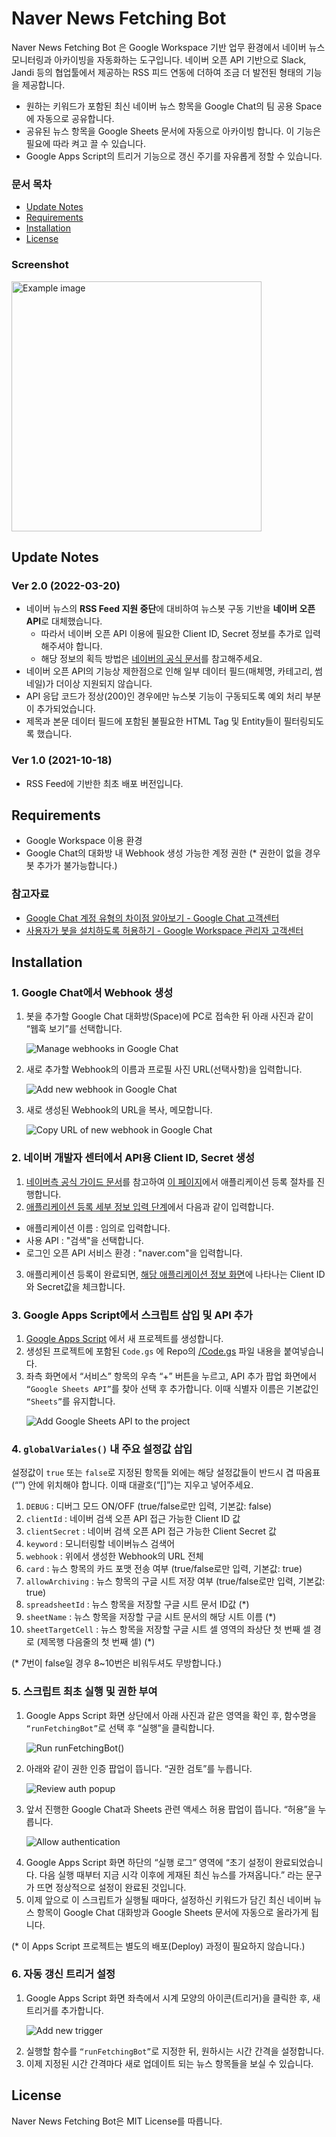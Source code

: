 # Naver News Fetching Bot

Naver News Fetching Bot 은 Google Workspace 기반 업무 환경에서 네이버 뉴스 모니터링과 아카이빙을 자동화하는 도구입니다. 네이버 오픈 API 기반으로 Slack, Jandi 등의 협업툴에서 제공하는 RSS 피드 연동에 더하여 조금 더 발전된 형태의 기능을 제공합니다.

* 원하는 키워드가 포함된 최신 네이버 뉴스 항목을 Google Chat의 팀 공용 Space에 자동으로 공유합니다.
* 공유된 뉴스 항목을 Google Sheets 문서에 자동으로 아카이빙 합니다. 이 기능은 필요에 따라 켜고 끌 수 있습니다.
* Google Apps Script의 트리거 기능으로 갱신 주기를 자유롭게 정할 수 있습니다.

### 문서 목차
* [Update Notes](https://github.com/seongjinme/naver-news-fetching-bot/edit/main/README.md#update-notes)
* [Requirements](https://github.com/seongjinme/naver-news-fetching-bot/edit/main/README.md#requirements)
* [Installation](https://github.com/seongjinme/naver-news-fetching-bot/edit/main/README.md#installation)
* [License](https://github.com/seongjinme/naver-news-fetching-bot/edit/main/README.md#license)

### Screenshot

<img src="https://github.com/seongjinme/naver-news-fetching-bot/blob/main/static/images/chat_item_card_v2.0.jpg" width="400" alt="Example image">

## Update Notes
### Ver 2.0 (2022-03-20)
* 네이버 뉴스의 **RSS Feed 지원 중단**에 대비하여 뉴스봇 구동 기반을 **네이버 오픈 API**로 대체했습니다.
  - 따라서 네이버 오픈 API 이용에 필요한 Client ID, Secret 정보를 추가로 입력해주셔야 합니다.
  - 해당 정보의 획득 방법은 [네이버의 공식 문서](https://developers.naver.com/docs/common/openapiguide/appregister.md)를 참고해주세요.
* 네이버 오픈 API의 기능상 제한점으로 인해 일부 데이터 필드(매체명, 카테고리, 썸네일)가 더이상 지원되지 않습니다.
* API 응답 코드가 정상(200)인 경우에만 뉴스봇 기능이 구동되도록 예외 처리 부분이 추가되었습니다.
* 제목과 본문 데이터 필드에 포함된 불필요한 HTML Tag 및 Entity들이 필터링되도록 했습니다.

### Ver 1.0 (2021-10-18)
* RSS Feed에 기반한 최초 배포 버전입니다.

## Requirements

* Google Workspace 이용 환경
* Google Chat의 대화방 내 Webhook 생성 가능한 계정 권한 (* 권한이 없을 경우 봇 추가가 불가능합니다.)

### 참고자료

* [Google Chat 계정 유형의 차이점 알아보기 - Google Chat 고객센터](https://support.google.com/chat/answer/9291345?hl=ko)
* [사용자가 봇을 설치하도록 허용하기 - Google Workspace 관리자 고객센터](https://support.google.com/a/answer/7651360?hl=ko)

## Installation
### 1. Google Chat에서 Webhook 생성

1. 봇을 추가할 Google Chat 대화방(Space)에 PC로 접속한 뒤 아래 사진과 같이 “웹훅 보기”를 선택합니다.<p><img src="https://github.com/seongjinme/naver-news-fetching-bot/blob/main/static/images/manage_webhook.png" alt="Manage webhooks in Google Chat"></p>
2. 새로 추가할 Webhook의 이름과 프로필 사진 URL(선택사항)을 입력합니다.<p><img src="https://github.com/seongjinme/naver-news-fetching-bot/blob/main/static/images/add_webhook.png" alt="Add new webhook in Google Chat"></p>
3. 새로 생성된 Webhook의 URL을 복사, 메모합니다.<p><img src="https://github.com/seongjinme/naver-news-fetching-bot/blob/main/static/images/add_webhook_result.png" alt="Copy URL of new webhook in Google Chat"></p>

### 2. 네이버 개발자 센터에서 API용 Client ID, Secret 생성

1. [네이버측 공식 가이드 문서](https://developers.naver.com/docs/common/openapiguide/appregister.md)를 참고하여 [이 페이지](https://developers.naver.com/apps/#/wizard/register)에서 애플리케이션 등록 절차를 진행합니다.
2. [애플리케이션 등록 세부 정보 입력 단계](https://developers.naver.com/docs/common/openapiguide/appregister.md#%EC%95%A0%ED%94%8C%EB%A6%AC%EC%BC%80%EC%9D%B4%EC%85%98-%EB%93%B1%EB%A1%9D-%EC%84%B8%EB%B6%80-%EC%A0%95%EB%B3%B4)에서 다음과 같이 입력합니다.
- 애플리케이션 이름 : 임의로 입력합니다.
- 사용 API : "검색"을 선택합니다.
- 로그인 오픈 API 서비스 환경 : "naver.com"을 입력합니다.
3. 애플리케이션 등록이 완료되면, [해당 애플리케이션 정보 화면](https://developers.naver.com/docs/common/openapiguide/appregister.md#%EC%95%A0%ED%94%8C%EB%A6%AC%EC%BC%80%EC%9D%B4%EC%85%98-%EB%93%B1%EB%A1%9D-%ED%99%95%EC%9D%B8)에 나타나는 Client ID와 Secret값을 체크합니다.

### 3. Google Apps Script에서 스크립트 삽입 및 API 추가

1. [Google Apps Script](https://script.google.com) 에서 새 프로젝트를 생성합니다.
2. 생성된 프로젝트에 포함된 <code>Code.gs</code> 에 Repo의 [/Code.gs](https://github.com/seongjinme/naver-news-fetching-bot/blob/main/Code.gs) 파일 내용을 붙여넣습니다.
3. 좌측 화면에서 “서비스” 항목의 우측 “+” 버튼을 누르고, API 추가 팝업 화면에서 <code>“Google Sheets API”</code>를 찾아 선택 후 추가합니다. 이때 식별자 이름은 기본값인 <code>“Sheets”</code>를 유지합니다.<p><img src="https://github.com/seongjinme/naver-news-fetching-bot/blob/main/static/images/add_sheets_api.png" alt="Add Google Sheets API to the project"></p>

### 4. <code>globalVariales()</code> 내 주요 설정값 삽입
설정값이 `true` 또는 `false`로 지정된 항목들 외에는 해당 설정값들이 반드시 겹 따옴표(“”) 안에 위치해야 합니다. 이때 대괄호(“[]”)는 지우고 넣어주세요.

1. <code>DEBUG</code> : 디버그 모드 ON/OFF (true/false로만 입력, 기본값: false)
2. <code>clientId</code> : 네이버 검색 오픈 API 접근 가능한 Client ID 값
3. <code>clientSecret</code> : 네이버 검색 오픈 API 접근 가능한 Client Secret 값
4. <code>keyword</code> : 모니터링할 네이버뉴스 검색어
5. <code>webhook</code> : 위에서 생성한 Webhook의 URL 전체
6. <code>card</code> : 뉴스 항목의 카드 포맷 전송 여부 (true/false로만 입력, 기본값: true)
7. <code>allowArchiving</code> : 뉴스 항목의 구글 시트 저장 여부 (true/false로만 입력, 기본값: true)
8. <code>spreadsheetId</code> : 뉴스 항목을 저장할 구글 시트 문서 ID값 (*)
9. <code>sheetName</code> : 뉴스 항목을 저장할 구글 시트 문서의 해당 시트 이름 (*)
10. <code>sheetTargetCell</code> : 뉴스 항목을 저장할 구글 시트 셀 영역의 좌상단 첫 번째 셀 경로 (제목행 다음줄의 첫 번째 셀) (*)

(* 7번이 false일 경우 8~10번은 비워두셔도 무방합니다.)

### 5. 스크립트 최초 실행 및 권한 부여

1. Google Apps Script 화면 상단에서 아래 사진과 같은 영역을 확인 후, 함수명을 <code>“runFetchingBot”</code>로 선택 후 “실행”을 클릭합니다.<p><img src="https://github.com/seongjinme/naver-news-fetching-bot/blob/main/static/images/run_v2.0.png" alt="Run runFetchingBot()"></p>
2. 아래와 같이 권한 인증 팝업이 뜹니다. “권한 검토”를 누릅니다.<p><img src="https://github.com/seongjinme/naver-news-fetching-bot/blob/main/static/images/auth_popup_required.png" alt="Review auth popup"></p>
3. 앞서 진행한 Google Chat과 Sheets 관련 액세스 허용 팝업이 뜹니다. “허용”을 누릅니다.<p><img src="https://github.com/seongjinme/naver-news-fetching-bot/blob/main/static/images/auth_popup_allow.png" alt="Allow authentication"></p>
4. Google Apps Script 화면 하단의 “실행 로그” 영역에 “초기 설정이 완료되었습니다. 다음 실행 때부터 지금 시각 이후에 게재된 최신 뉴스를 가져옵니다.” 라는 문구가 뜨면 정상적으로 설정이 완료된 것입니다.
5. 이제 앞으로 이 스크립트가 실행될 때마다, 설정하신 키워드가 담긴 최신 네이버 뉴스 항목이 Google Chat 대화방과 Google Sheets 문서에 자동으로 올라가게 됩니다.

(* 이 Apps Script 프로젝트는 별도의 배포(Deploy) 과정이 필요하지 않습니다.)

### 6. 자동 갱신 트리거 설정

1. Google Apps Script 화면 좌측에서 시계 모양의 아이콘(트리거)을 클릭한 후, 새 트리거를 추가합니다.<p><img src="https://github.com/seongjinme/naver-news-fetching-bot/blob/main/static/images/add_trigger.png" alt="Add new trigger"></p>
2. 실행할 함수를 <code>“runFetchingBot”</code>로 지정한 뒤, 원하시는 시간 간격을 설정합니다.
3. 이제 지정된 시간 간격마다 새로 업데이트 되는 뉴스 항목들을 보실 수 있습니다.

## License
Naver News Fetching Bot은 MIT License를 따릅니다.
